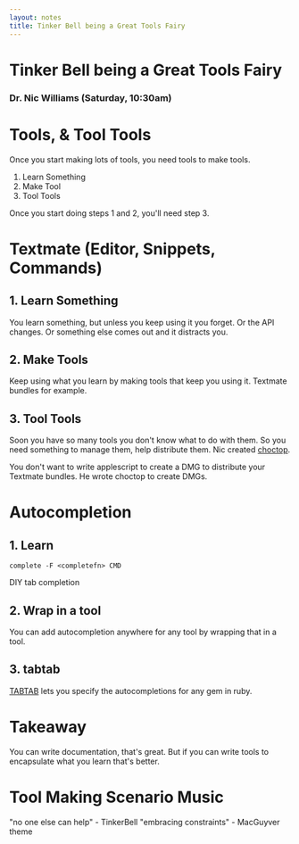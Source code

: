 ```yaml
---
layout: notes
title: Tinker Bell being a Great Tools Fairy
---
```


# Tinker Bell being a Great Tools Fairy

### Dr. Nic Williams (Saturday, 10:30am)

# Tools, & Tool Tools

Once you start making lots of tools, you need tools to make tools.

1. Learn Something
2. Make Tool
3. Tool Tools

Once you start doing steps 1 and 2, you'll need step 3.

# Textmate (Editor, Snippets, Commands)

## 1. Learn Something

You learn something, but unless you keep using it you forget.  Or the API changes.  Or something else comes out and it distracts you.

## 2. Make Tools

Keep using what you learn by making tools that keep you using it.  Textmate bundles for example.

## 3. Tool Tools

Soon you have so many tools you don't know what to do with them.  So you need something to manage them, help distribute them.  Nic created [choctop](http://drnic.github.com/choctop/).

You don't want to write applescript to create a DMG to distribute your Textmate bundles.  He wrote choctop to create DMGs.

# Autocompletion

## 1. Learn

`complete -F <completefn> CMD`
	
DIY tab completion

## 2. Wrap in a tool

You can add autocompletion anywhere for any tool by wrapping that in a tool.

## 3. tabtab

[TABTAB](https://github.com/drnic/tabtab) lets you specify the autocompletions for any gem in ruby.

# Takeaway

You can write documentation, that's great.  But if you can write tools to encapsulate what you learn that's better.

# Tool Making Scenario Music

"no one else can help" - TinkerBell
"embracing constraints" - MacGuyver theme
